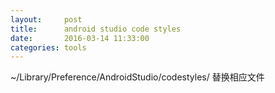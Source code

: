 ```yaml
---
layout:     post
title:      android studio code styles
date:       2016-03-14 11:33:00
categories: tools
---
```


  ~/Library/Preference/AndroidStudio/codestyles/
  替换相应文件

